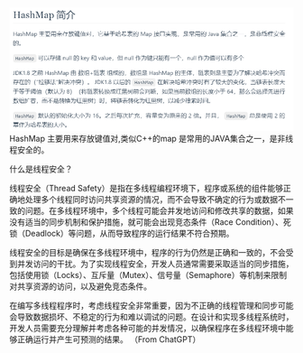 ![img.png](img.png)
HashMap 主要用来存放键值对,类似C++的map
是常用的JAVA集合之一，是非线程安全的。

什么是线程安全？

线程安全（Thread Safety）是指在多线程编程环境下，程序或系统的组件能够正确地处理多个线程同时访问共享资源的情况，而不会导致不确定的行为或数据不一致的问题。在多线程环境中，多个线程可能会并发地访问和修改共享的数据，如果没有适当的同步机制和保护措施，就可能会出现竞态条件（Race Condition）、死锁（Deadlock）等问题，从而导致程序的运行结果不符合预期。

线程安全的目标是确保在多线程环境中，程序的行为仍然是正确和一致的，不会受到并发访问的干扰。为了实现线程安全，开发人员通常需要采取适当的同步措施，包括使用锁（Locks）、互斥量（Mutex）、信号量（Semaphore）等机制来限制对共享资源的访问，以及避免竞态条件。

在编写多线程程序时，考虑线程安全非常重要，因为不正确的线程管理和同步可能会导致数据损坏、不稳定的行为和难以调试的问题。在设计和实现多线程系统时，开发人员需要充分理解并考虑各种可能的并发情况，以确保程序在多线程环境中能够正确运行并产生可预测的结果。
（From ChatGPT）
